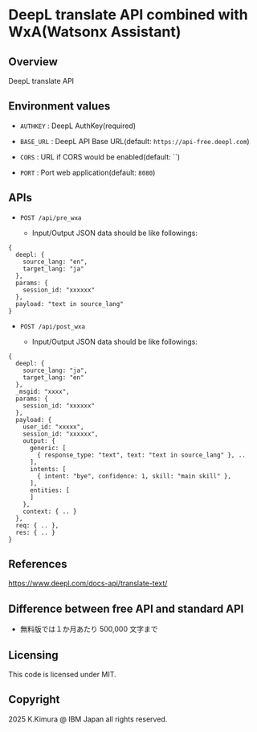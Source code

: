 # DeepL translate API combined with WxA(Watsonx Assistant)

## Overview

DeepL translate API


## Environment values

- `AUTHKEY` : DeepL AuthKey(required)

- `BASE_URL` : DeepL API Base URL(default: `https://api-free.deepl.com`)

- `CORS` : URL if CORS would be enabled(default: ``)

- `PORT` : Port web application(default: `8080`)


## APIs

- `POST /api/pre_wxa`

  - Input/Output JSON data should be like followings:

```(input JSON)
{
  deepl: {
    source_lang: "en",
    target_lang: "ja"
  },
  params: {
    session_id: "xxxxxx"
  },
  payload: "text in source_lang"
}
```

- `POST /api/post_wxa`

  - Input/Output JSON data should be like followings:

```(input JSON)
{
  deepl: {
    source_lang: "ja",
    target_lang: "en"
  },
  _msgid: "xxxx",
  params: {
    session_id: "xxxxxx"
  },
  payload: {
    user_id: "xxxxx",
    session_id: "xxxxxx",
    output: {
      generic: [
        { response_type: "text", text: "text in source_lang" }, ..
      ],
      intents: [
        { intent: "bye", confidence: 1, skill: "main skill" },
      ],
      entities: [
      ]
    },
    context: { .. }
  },
  req: { .. },
  res: { .. }
}
```


## References

https://www.deepl.com/docs-api/translate-text/


## Difference between free API and standard API

- 無料版では１か月あたり 500,000 文字まで


## Licensing

This code is licensed under MIT.


## Copyright

2025 K.Kimura @ IBM Japan all rights reserved.

